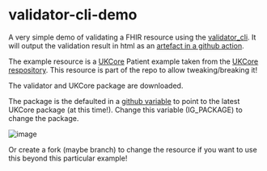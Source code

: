 # validator-cli-demo
A very simple demo of validating a FHIR resource using the [validator_cli](https://confluence.hl7.org/display/FHIR/Using+the+FHIR+Validator).  It will output the validation result in html as an [artefact in a github action](https://github.com/actions/upload-artifact#where-does-the-upload-go).

The example resource is a [UKCore](https://simplifier.net/guide/uk-core-implementation-guide) Patient example taken from the [UKCore respository](https://github.com/NHSDigital/FHIR-R4-UKCORE-STAGING-MAIN).  This resource is part of the repo to allow tweaking/breaking it!  

The validator and UKCore package are downloaded.  

The package is the defaulted in a [github variable](https://docs.github.com/en/actions/learn-github-actions/variables#creating-configuration-variables-for-an-organization) to point to the latest UKCore package (at this time!).  Change this variable (IG_PACKAGE) to change the package.

![image](https://github.com/declankieran-nhsd/validator-cli-demo/assets/93662162/2d639b26-8a3c-4b0e-8d2b-9761ce734ddd)

Or create a fork (maybe branch) to change the resource if you want to use this beyond this particular example!
